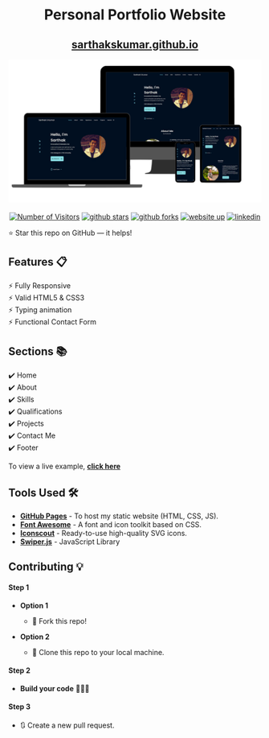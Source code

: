 <div align="center">

<h1>Personal Portfolio Website</h1>

<h2>
  <a href="https://sarthakskumar.github.io/">sarthakskumar.github.io</a>
</h2>

<div align="center">
  <img alt="Mockup" src="assets\img\Readme-Image.webp" />
</div>

<br>
<a href="https://github.com/SarthakSKumar/sarthakskumar.github.io"><img src="https://visitor-badge.laobi.icu/badge?page_id=SarthakSKumar/sarthakskumar.github.io" alt="Number of Visitors"></a>
<a href="https://github.com/SarthakSKumar/sarthakskumar.github.io/stargazers"><img src="https://img.shields.io/github/stars/SarthakSKumar/sarthakskumar.github.io" alt="github stars"></a>
<a href="https://github.com/SarthakSKumar/sarthakskumar.github.io/network/members"><img src="https://img.shields.io/github/forks/sarthakskumar/sarthakskumar.github.io" alt="github forks"></a>
<a href="https:/sarthakskumar.github.io/"><img src="https://img.shields.io/badge/website-up-yellow" alt="website up"></a>
<a href="https://www.linkedin.com/in/sarthakskumar/"><img src="https://img.shields.io/badge/ask%20me-linkedin-1abc9c.svg" alt="linkedin"></a>

</div>

⭐ Star this repo on GitHub — it helps!

## Features 📋

⚡️ Fully Responsive\
⚡️ Valid HTML5 & CSS3\
⚡️ Typing animation\
⚡️ Functional Contact Form

## Sections 📚

✔️ Home\
✔️ About\
✔️ Skills \
✔️ Qualifications \
✔️ Projects\
✔️ Contact Me\
✔️ Footer

To view a live example, **[click here](https://sarthakskumar.github.io/)**

## Tools Used 🛠️

- [**GitHub Pages**](https://docs.github.com/en/pages) - To host my static website (HTML, CSS, JS).
- [**Font Awesome**](https://fontawesome.com/) - A font and icon toolkit based on CSS.
- [**Iconscout**](https://iconscout.com/unicons) - Ready-to-use high-quality SVG icons.
- [**Swiper.js**](https://swiperjs.com/) - JavaScript Library

## Contributing 💡

#### Step 1

- **Option 1**

  - 🍴 Fork this repo!

- **Option 2**
  - 👯 Clone this repo to your local machine.

#### Step 2

- **Build your code** 🔨🔨🔨

#### Step 3

- 🔃 Create a new pull request.
